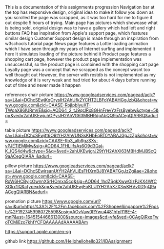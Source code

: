 This is a documentation of this assignments progression
Navigation bar at the top has responsive design, original idea to make it follow you down as you scrolled the page was scrapped, as it was too hard for me to figure it out despite 5 hours of trying.
Main page has pictures which showcase what is being sold, orignial design was to have a gallery which had left and right buttons
FAQ has inspiration from Apple's support page, which features similar design
Customer Support design is made through an inspiration from w3schools tutorial page
News page features a Lottie loading animation which I have seen through my years of Internet surfing and implemented it here
It simulates loading of the picture behind it
Product page features a shopping cart page, however the product page implementation was unsuccessful, so the product page is combined with the shopping cart page
Loyalty page was a concept that we scrapped as the concept wasnt too well thought out
However, the server with restdb is not implemented as my knowledge of it is very weak and had tried for about 4 days before running out of time and never made it happen

references
chair picture
https://www.googleadservices.com/pagead/aclk?sa=L&ai=DChcSEwjKqOrysIH2AhUfk2YCHT2LBFoYABAHGgJzbQ&ohost=www.google.com&cid=CAASE-RojIpbIyuXT-TWoaX86IURmVE&sig=AOD64_2_tJ9qclRx8GHnFrevYzFrsByebw&ctype=5&q=&ved=2ahUKEwjuhOPysIH2AhVG63MBHRdpAbQQ9aACegQIARBQ&adurl=

table picture
https://www.googleadservices.com/pagead/aclk?sa=L&ai=DChcSEwjtt6O9tYH2AhVUNSsKHbEqBT0YABAJGgJzZg&ohost=www.google.com&cid=CAASE-Ro3_albRgzSXs-vPJETiEMjMw&sig=AOD64_1FHLlifsAs6O9d3Gaj-K_IQS4d4w&ctype=5&q=&ved=2ahUKEwjgrJ29tYH2AhXI63MBHdMJBScQ9aACegQIARA_&adurl=

pillow picture
https://www.googleadservices.com/pagead/aclk?sa=L&ai=DChcSEwirsanUtYH2AhVLiEsFHXrnBJ8YABAFGgJzZg&ae=2&ohost=www.google.com&cid=CAASE-RoW6HCByjcOwnnXSrHOmxa5cg&sig=AOD64_1hdZSqkXwwOizPJKX4WfCXGkx1lQ&ctype=5&q=&ved=2ahUKEwjEoKLUtYH2AhXzX3wKHVv0D1gQ9aACegQIARBN&adurl=

promotion picture
https://www.google.com/url?sa=i&url=https%3A%2F%2Fm.facebook.com%2FShopeeSingapore%2Fposts%2F1927459980725598&psig=AOvVaw0RYwu4481hfpR18E-4-mnP&ust=1645154466613000&source=images&cd=vfe&ved=0CAgQjRxqFwoTCMiEzo7khfYCFQAAAAAdAAAAABAm

https://support.apple.com/en-sg

github link
https://github.com/Hellohellohello321/IDAssignment

